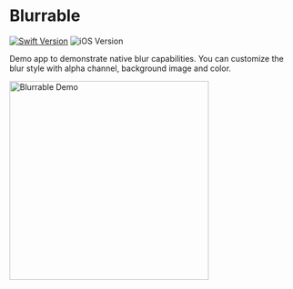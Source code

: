 # Blurrable

[![Swift Version](https://img.shields.io/badge/Swift-5-F16D39.svg?style=flat)](https://developer.apple.com/swift)
![iOS Version](https://img.shields.io/badge/iOS-14.1-green)

Demo app to demonstrate native blur capabilities. You can customize the blur style with alpha channel, background image and color.

<img src="/Resource/demo_base.gif" alt="Blurrable Demo" width="350"/>


